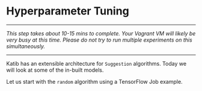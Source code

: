 # Hyperparameter Tuning

***
*This step takes about 10-15 mins to complete. Your Vagrant VM will likely be very busy at this time.
Please do not try to run multiple experiments on this simultaneously.*
***

Katib has an extensible architecture for `Suggestion` algorithms. Today we will look at some of the in-built models.

Let us start with the `random` algorithm using a TensorFlow Job example.
